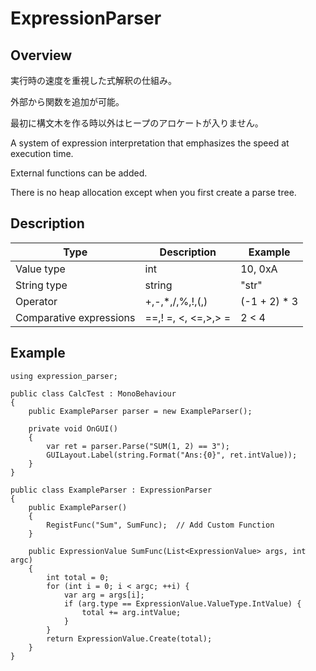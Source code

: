 # ExpressionParser

## Overview

実行時の速度を重視した式解釈の仕組み。

外部から関数を追加が可能。

最初に構文木を作る時以外はヒープのアロケートが入りません。

A system of expression interpretation that emphasizes the speed at execution time.

External functions can be added.

There is no heap allocation except when you first create a parse tree.

## Description

| Type | Description | Example |
| ---- | ---- | ---- |
| Value type | int | 10, 0xA |
| String type | string | "str" |
| Operator | +,-,*,/,%,!,(,) | (-1 + 2) * 3 |
| Comparative expressions | ==,! =, <, <=,>,> = | 2 < 4 |

## Example 

    using expression_parser;
    
    public class CalcTest : MonoBehaviour
    {
        public ExampleParser parser = new ExampleParser();
    
        private void OnGUI()
        {
            var ret = parser.Parse("SUM(1, 2) == 3");
            GUILayout.Label(string.Format("Ans:{0}", ret.intValue));
        }
    }
    
    public class ExampleParser : ExpressionParser
    {
        public ExampleParser()
        {
            RegistFunc("Sum", SumFunc);  // Add Custom Function
        }
    
        public ExpressionValue SumFunc(List<ExpressionValue> args, int argc)
        {
            int total = 0;
            for (int i = 0; i < argc; ++i) {
                var arg = args[i];
                if (arg.type == ExpressionValue.ValueType.IntValue) {
                    total += arg.intValue;
                }
            }
            return ExpressionValue.Create(total);
        }
    }
